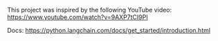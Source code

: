 This project was inspired by the following YouTube video: https://www.youtube.com/watch?v=9AXP7tCI9PI

Docs:
https://python.langchain.com/docs/get_started/introduction.html
